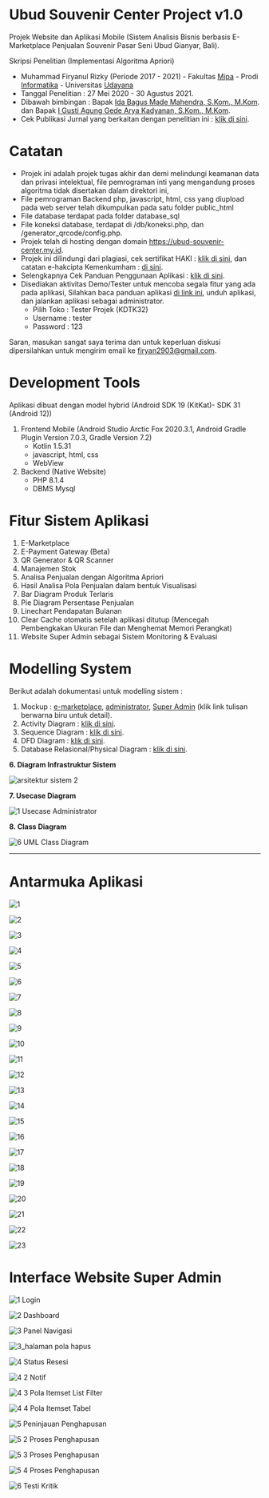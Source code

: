 # Ubud Souvenir Center Project v1.0
Projek Website dan Aplikasi Mobile (Sistem Analisis Bisnis berbasis E-Marketplace Penjualan Souvenir Pasar Seni Ubud Gianyar, Bali). 

Skripsi Penelitian (Implementasi Algoritma Apriori)
 - Muhammad Firyanul Rizky (Periode 2017 - 2021) - Fakultas [Mipa](https://fmipa.unud.ac.id/) - Prodi [Informatika](https://if.unud.ac.id/) - Universitas [Udayana](https://www.unud.ac.id/)
 - Tanggal Penelitian : 27 Mei 2020 - 30 Agustus 2021.
 - Dibawah bimbingan : Bapak [Ida Bagus Made Mahendra, S.Kom., M.Kom](https://scholar.google.co.id/citations?user=uq3NggMAAAAJ). dan Bapak [I Gusti Agung Gede Arya Kadyanan, S.Kom., M.Kom](https://scholar.google.co.id/citations?user=gq2RjhIAAAAJ).
 - Cek Publikasi Jurnal yang berkaitan dengan penelitian ini : [klik di sini](https://ojs.unud.ac.id/index.php/JLK/article/view/78212).

# Catatan
- Projek ini adalah projek tugas akhir dan demi melindungi keamanan data dan privasi intelektual, file pemrograman inti yang mengandung proses algoritma tidak disertakan dalam direktori ini,
- File pemrograman Backend php, javascript, html, css yang diupload pada web server telah dikumpulkan pada satu folder public_html
- File database terdapat pada folder database_sql
- File koneksi database, terdapat di /db/koneksi.php, dan /generator_qrcode/config.php.
- Projek telah di hosting dengan domain https://ubud-souvenir-center.my.id.
- Projek ini dilindungi dari plagiasi, cek sertifikat HAKI : [klik di sini](https://drive.google.com/file/d/1ERYHx33wr1V4FtSgpIfZ8BLBnExA-kwx/view?usp=sharing), dan catatan e-hakcipta Kemenkumham : [di sini](https://e-hakcipta.dgip.go.id/index.php/c?code=OTJlNDJhM2I3OTNkMTRmOGZlZjNjZDUwZDRmYzA1ZWEK).
- Selengkapnya Cek Panduan Penggunaan Aplikasi : [klik di sini](https://drive.google.com/file/d/1o4qJOWi__phxgi4Bk8qq3NK3kEE-di_6/view?usp=sharing).
- Disediakan aktivitas Demo/Tester untuk mencoba segala fitur yang ada pada aplikasi, 
Silahkan baca panduan aplikasi [di link ini](https://drive.google.com/file/d/1o4qJOWi__phxgi4Bk8qq3NK3kEE-di_6/view?usp=sharing), unduh aplikasi, dan jalankan aplikasi sebagai administrator.
  - Pilih Toko : Tester Projek (KDTK32)
  - Username : tester
  - Password : 123
  
Saran, masukan sangat saya terima dan untuk keperluan diskusi dipersilahkan untuk mengirim email ke firyan2903@gmail.com.

# Development Tools
Aplikasi dibuat dengan model hybrid (Android SDK 19 (KitKat)- SDK 31 (Android 12))
1. Frontend Mobile (Android Studio Arctic Fox 2020.3.1, Android Gradle Plugin Version 7.0.3, Gradle Version 7.2) 
   - Kotlin 1.5.31
   - javascript, html, css
   - WebView
2. Backend (Native Website)
   - PHP 8.1.4
   - DBMS Mysql

# Fitur Sistem Aplikasi
1. E-Marketplace 
2. E-Payment Gateway (Beta)
3. QR Generator & QR Scanner
4. Manajemen Stok
5. Analisa Penjualan dengan Algoritma Apriori
6. Hasil Analisa Pola Penjualan dalam bentuk Visualisasi
7. Bar Diagram Produk Terlaris
8. Pie Diagram Persentase Penjualan
9. Linechart Pendapatan Bulanan
10. Clear Cache otomatis setelah aplikasi ditutup (Mencegah Pembengkakan Ukuran File dan Menghemat Memori Perangkat)
11. Website Super Admin sebagai Sistem Monitoring & Evaluasi

# Modelling System
Berikut adalah dokumentasi untuk modelling sistem :
1. Mockup : [e-marketplace](https://drive.google.com/drive/folders/1WBFzE2YAQ8WsPF7UayUy6bRGFkJZaN3Y?usp=sharing), [administrator](https://drive.google.com/drive/folders/1EdIAMbJu9IhiWog2whf7ibiy-lLk6tmr?usp=sharing), [Super Admin](https://drive.google.com/drive/folders/1YFDoH4rlG5Kceqkr4-fVj99VHSPhXDBo?usp=sharing) (klik link tulisan berwarna biru untuk detail).
2. Activity Diagram : [klik di sini](https://drive.google.com/drive/folders/10QUiOtDSjGgP1F_X1E5Ot-p14wKO632n?usp=sharing).
3. Sequence Diagram : [klik di sini](https://drive.google.com/drive/folders/1BNBsLCgRZDk0ysDtOmoKAP6fRl8sh2Ng?usp=sharing).
4. DFD Diagram : [klik di sini](https://drive.google.com/drive/folders/1qTNHHHGpUhYg2FZj5NIIjUEgSsZCTNwI?usp=sharing).
5. Database Relasional/Physical Diagram : [klik di sini](https://drive.google.com/drive/folders/1-atszlZ2d_SM2c5dfiF_Fsmr4AuqbpST?usp=sharing).

<b>6. Diagram Infrastruktur Sistem</b>

![arsitektur sistem 2](https://user-images.githubusercontent.com/60762912/163806514-f90539f4-94d6-41f2-88ad-f15b53bd4e31.jpg)

<b>7. Usecase Diagram</b>

![1 Usecase Administrator](https://user-images.githubusercontent.com/60762912/163801981-a19006d1-59bf-47d4-b13b-e8d3b338a2cf.jpg)

<b>8. Class Diagram</b>

![6 UML Class Diagram](https://user-images.githubusercontent.com/60762912/163806665-fcc6d167-c9df-44d7-89f0-dad9f0cde4fb.png)
<hr>

# Antarmuka Aplikasi
![1](https://user-images.githubusercontent.com/60762912/139584342-631b0e3d-d506-41e6-87a6-71a8e4e01fa0.jpg)

![2](https://user-images.githubusercontent.com/60762912/139584360-ccdd7b16-d4d9-431c-b632-981a4e425b38.jpg)

![3](https://user-images.githubusercontent.com/60762912/139584450-de0728f9-6674-47fb-aaa2-8122e4e970a9.jpg)

![4](https://user-images.githubusercontent.com/60762912/139584461-d49c1eb7-846e-4713-9c25-3a57c67081b6.jpg)

![5](https://user-images.githubusercontent.com/60762912/139584489-206be7c4-4d52-4d3d-b23e-0d6cf2b50886.jpg)

![6](https://user-images.githubusercontent.com/60762912/139584557-fc9fd2a8-6dd7-4329-ac12-f18a3b530d8c.jpg)

![7](https://user-images.githubusercontent.com/60762912/139584591-9d69f7e7-a94d-4ee1-b714-af6dd53d4f2f.jpg)

![8](https://user-images.githubusercontent.com/60762912/139584598-01ce557e-2290-4163-ae77-958362e92193.jpg)

![9](https://user-images.githubusercontent.com/60762912/139584600-a6ab4b59-f5f2-419c-a11f-196a2fa02477.jpg)

![10](https://user-images.githubusercontent.com/60762912/139584604-0438e35c-cde3-4440-bb3d-ddbd0db23aae.jpg)

![11](https://user-images.githubusercontent.com/60762912/139584609-78435a4f-6a91-485a-8d88-6694f6c08c8b.jpg)

![12](https://user-images.githubusercontent.com/60762912/139584613-099ca783-63a1-4e06-9ca1-c4cda2c1181a.jpg)

![13](https://user-images.githubusercontent.com/60762912/139584615-2f66be85-67dd-4f29-9541-6ecc6b179162.jpg)

![14](https://user-images.githubusercontent.com/60762912/139584622-68ad4db1-77cb-483c-8b75-22a4dd8b2e45.jpg)

![15](https://user-images.githubusercontent.com/60762912/139584627-27395ce3-b87f-416c-85db-5eff953823c2.jpg)

![16](https://user-images.githubusercontent.com/60762912/162623039-2315c6bc-bfd9-4cf6-b139-759d923adaad.jpg)

![17](https://user-images.githubusercontent.com/60762912/139584639-930a27d2-8d61-4ffc-a337-c07e9839ceef.jpg)

![18](https://user-images.githubusercontent.com/60762912/139584650-32592c92-19f9-411d-8a69-ccb9157de0e0.jpg)

![19](https://user-images.githubusercontent.com/60762912/163813189-bcb79646-2380-4527-a36c-69cfe138b1a7.jpg)

![20](https://user-images.githubusercontent.com/60762912/139584666-a61d1ef4-dfe5-4385-bc30-6b53119b9519.jpg)

![21](https://user-images.githubusercontent.com/60762912/139584670-894e074a-562b-4118-888e-8af449c4a56a.jpg)

![22](https://user-images.githubusercontent.com/60762912/139584671-172f10aa-0ffd-4299-96e0-1b7e5558f5e4.jpg)

![23](https://user-images.githubusercontent.com/60762912/139584673-02b21d9b-ee93-41bb-922b-42904fcc4c5f.jpg)

# Interface Website Super Admin
![1 Login](https://user-images.githubusercontent.com/60762912/139585434-cd51dc87-dd48-4ff0-9f5f-b035fb07bf1f.png)

![2 Dashboard](https://user-images.githubusercontent.com/60762912/139585933-9b3064ee-e404-4881-b956-0b1c2d710031.png)

![3 Panel Navigasi](https://user-images.githubusercontent.com/60762912/139585453-450271fc-3171-45d6-8919-67369b9bdd10.png)

![3_halaman pola hapus](https://user-images.githubusercontent.com/60762912/139585746-1e0bff17-2de7-4064-99e5-88e6840b32f7.PNG)

![4 Status Resesi](https://user-images.githubusercontent.com/60762912/139585779-8a9ccbe7-07a7-4368-92a4-a4226fd4de2c.png)

![4 2 Notif](https://user-images.githubusercontent.com/60762912/139585789-91bcd31c-b502-4986-93b6-b835eecc320f.png)

![4 3 Pola Itemset List Filter](https://user-images.githubusercontent.com/60762912/139585811-b0730206-34e9-483c-84b6-594881aeb0ef.png)

![4 4 Pola Itemset Tabel](https://user-images.githubusercontent.com/60762912/139585819-da8ffe1e-d2f6-4426-9467-f18003d0ae70.png)

![5 Peninjauan Penghapusan](https://user-images.githubusercontent.com/60762912/139585867-d9b63246-91df-421d-9f87-12723c9ffc70.png)

![5 2 Proses Penghapusan](https://user-images.githubusercontent.com/60762912/139585884-a3c21138-b2de-4303-8c27-a5fe79fa03ef.png)

![5 3 Proses Penghapusan](https://user-images.githubusercontent.com/60762912/139585886-9d4484a1-90bc-453e-91b7-1ff18e433d6d.png)

![5 4 Proses Penghapusan](https://user-images.githubusercontent.com/60762912/139585889-fe57c17f-eca0-4743-a185-03d4caa318f4.png)

![6 Testi Kritik](https://user-images.githubusercontent.com/60762912/139585894-12548181-4f68-4a2d-9913-8aa1f5cc5b6f.png)
